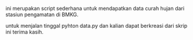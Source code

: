 ini merupakan script sederhana untuk mendapatkan data curah hujan dari stasiun pengamatan di BMKG.

untuk menjalan tinggal pyhton data.py dan kalian dapat berkreasi dari skrip ini terima kasih.
